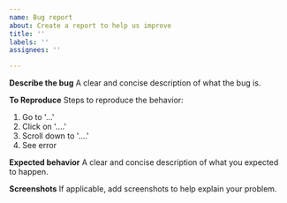 ```yaml
---
name: Bug report
about: Create a report to help us improve
title: ''
labels: ''
assignees: ''

---
```


<!--
PLEASE DO NOT USE GITHUB ISSUES TO ASK QUESTIONS

Here's a good reference on how to ask questions: https://stackoverflow.com/help/how-to-ask

And, here's where you can post your JJWT questions: https://stackoverflow.com/questions/ask?tags=jjwt&guided=false
-->

**Describe the bug**
A clear and concise description of what the bug is.

**To Reproduce**
Steps to reproduce the behavior:
1. Go to '...'
2. Click on '....'
3. Scroll down to '....'
4. See error

**Expected behavior**
A clear and concise description of what you expected to happen.

**Screenshots**
If applicable, add screenshots to help explain your problem.
